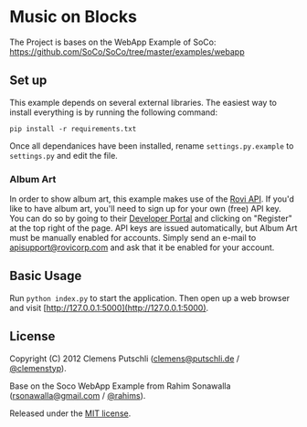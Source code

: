 # Music on Blocks

The Project is bases on the WebApp Example of SoCo: https://github.com/SoCo/SoCo/tree/master/examples/webapp

## Set up
This example depends on several external libraries. The easiest way to install everything is by running the following command:

`pip install -r requirements.txt`

Once all dependanices have been installed, rename `settings.py.example` to `settings.py` and edit the file.

### Album Art
In order to show album art, this example makes use of the [Rovi API](http://developer.rovicorp.com). If you'd like to have album art, you'll need to sign up for your own (free) API key. You can do so by going to their [Developer Portal](http://developer.rovicorp.com) and clicking on "Register" at the top right of the page. API keys are issued automatically, but Album Art must be manually enabled for accounts. Simply send an e-mail to [apisupport@rovicorp.com](apisupport@rovicorp.com) and ask that it be enabled for your account.

## Basic Usage
Run `python index.py` to start the application. Then open up a web browser and visit [http://127.0.0.1:5000](http://127.0.0.1:5000).

## License

Copyright (C) 2012 Clemens Putschli ([clemens@putschli.de](mailto:clemens@putschli.de) / [@clemenstyp](http://twitter.com/clemenstyp)).

Base on the Soco WebApp Example from Rahim Sonawalla ([rsonawalla@gmail.com](mailto:rsonawalla@gmail.com) / [@rahims](http://twitter.com/rahims)).

Released under the [MIT license](http://www.opensource.org/licenses/mit-license.php).

